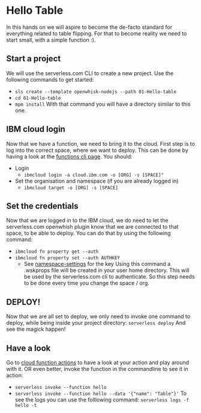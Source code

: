 # Hello Table
In this hands on we will aspire to become the de-facto standard for everything related to table flipping. For that to become reality we need to start small, with a simple function :).

## Start a project
We will use the serverless.com CLI to create a new project. Use the following commands to get started:
* ```sls create --template openwhisk-nodejs --path 01-Hello-table```
* ```cd 01-Hello-table```
* ```mpm install```
With that command you will have a directory similar to this one.

## IBM cloud login
Now that we have a function, we need to bring it to the cloud. First step is to log into the correct space, where we want to deploy. This can be done by having a look at the [functions cli page](https://cloud.ibm.com/functions/learn/cli). You should:
* Login
  * ```ibmcloud login -a cloud.ibm.com -o [ORG] -s [SPACE]"```
* Set the organisation and namespace (if you are already logged in)
  * ```ibmcloud target -o [ORG] -s [SPACE]```

## Set the credentials
Now that we are logged in to the IBM cloud, we do need to let the serverless.com openwhish plugin know that we are connected to that space, to be able to deploy. You can do that by using the following command:
* ```ibmcloud fn property get --auth```
* ```ibmcloud fn property set --auth AUTHKEY```
  * See [namespace-settings](https://cloud.ibm.com/functions/namespace-settings) for the key
Using this command a .wskprops file will be created in your user home directory. This will be used by the serverless.com cli to authenticate. So this step needs to be done every time you change the space / org.

## DEPLOY!
Now that we are all set to deploy, we only need to invoke one command to deploy, while being inside your project directory:
```serverless deploy```
And see the magick happen!

## Have a look
Go to [cloud function actions](https://cloud.ibm.com/functions/actions) to have a look at your action and play around with it. OR even better, invoke the function in the commandline to see it in action:
* ```serverless invoke --function hello```
* ```serverless invoke --function hello --data '{"name": "Table"}'```
To see the logs you can use the folllowing command:
```serverless logs -f hello -t```